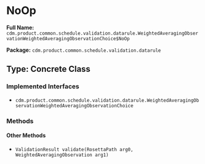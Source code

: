 # NoOp

**Full Name:** `cdm.product.common.schedule.validation.datarule.WeightedAveragingObservationWeightedAveragingObservationChoice$NoOp`

**Package:** `cdm.product.common.schedule.validation.datarule`

## Type: Concrete Class

### Implemented Interfaces

- `cdm.product.common.schedule.validation.datarule.WeightedAveragingObservationWeightedAveragingObservationChoice`

### Methods

#### Other Methods

- `ValidationResult validate(RosettaPath arg0, WeightedAveragingObservation arg1)`

